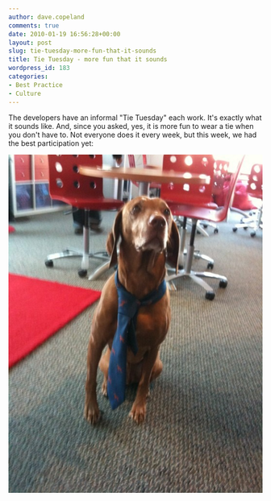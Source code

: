 ```yaml
---
author: dave.copeland
comments: true
date: 2010-01-19 16:56:28+00:00
layout: post
slug: tie-tuesday-more-fun-that-it-sounds
title: Tie Tuesday - more fun that it sounds
wordpress_id: 183
categories:
- Best Practice
- Culture
---
```



The developers have an informal "Tie Tuesday" each work.  It's exactly what it sounds like.  And, since you asked, yes, it is more fun to wear a tie when you don't have to.  Not everyone does it every week, but this week, we had the best participation yet:






![Riley Dawg participates in tie tuesday](/img/our-opower-mascot-on-tie-tuesday.jpeg)

